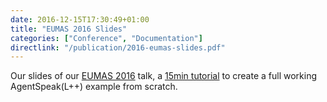 ```yaml
---
date: 2016-12-15T17:30:49+01:00
title: "EUMAS 2016 Slides"
categories: ["Conference", "Documentation"]
directlink: "/publication/2016-eumas-slides.pdf"
---
```

Our slides of our [EUMAS 2016](http://eumas-at2016.webs.upv.es/EUMAS2016.html) talk, a [15min tutorial](/tutorials/agentspeak-in-fifteen-minutes) to create a full working AgentSpeak(L++) example from scratch. <!--more--> 

